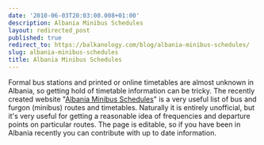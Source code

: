 ```yaml
---
date: '2010-06-03T20:03:00.008+01:00'
description: Albania Minibus Schedules
layout: redirected_post
published: true
redirect_to: https://balkanology.com/blog/albania-minibus-schedules/
slug: albania-minibus-schedules
title: Albania Minibus Schedules
---
```


Formal bus stations and printed or online timetables are almost unknown in Albania, so getting hold of timetable information can be tricky. The recently created website "<a href="http://www.matinic.us/albania/furgon.php">Albania Minibus Schedules</a>" is a very useful list of bus and furgon (minibus) routes and timetables. Naturally it is entirely unofficial, but it's very useful for getting a reasonable idea of frequencies and departure points on particular routes. The page is editable, so if you have been in Albania recently you can contribute with up to date information.